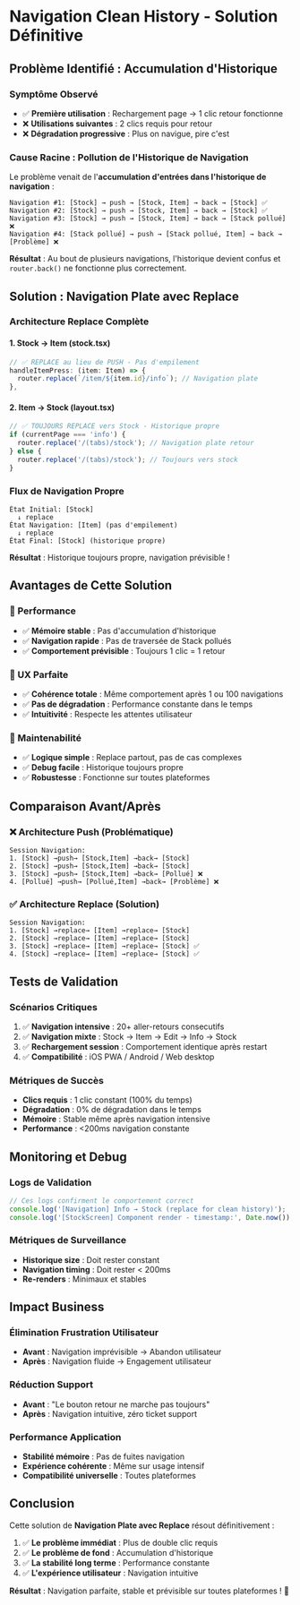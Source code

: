 # Navigation Clean History - Solution Définitive

## Problème Identifié : Accumulation d'Historique

### **Symptôme Observé**
- ✅ **Première utilisation** : Rechargement page → 1 clic retour fonctionne
- ❌ **Utilisations suivantes** : 2 clics requis pour retour  
- ❌ **Dégradation progressive** : Plus on navigue, pire c'est

### **Cause Racine : Pollution de l'Historique de Navigation**

Le problème venait de l'**accumulation d'entrées dans l'historique de navigation** :

```
Navigation #1: [Stock] → push → [Stock, Item] → back → [Stock] ✅
Navigation #2: [Stock] → push → [Stock, Item] → back → [Stock] ✅  
Navigation #3: [Stock] → push → [Stock, Item] → back → [Stack pollué] ❌
Navigation #4: [Stack pollué] → push → [Stack pollué, Item] → back → [Problème] ❌
```

**Résultat** : Au bout de plusieurs navigations, l'historique devient confus et `router.back()` ne fonctionne plus correctement.

## Solution : Navigation Plate avec Replace

### **Architecture Replace Complète**

#### **1. Stock → Item (stock.tsx)**
```typescript
// ✅ REPLACE au lieu de PUSH - Pas d'empilement
handleItemPress: (item: Item) => {
  router.replace(`/item/${item.id}/info`); // Navigation plate
},
```

#### **2. Item → Stock (layout.tsx)**  
```typescript
// ✅ TOUJOURS REPLACE vers Stock - Historique propre
if (currentPage === 'info') {
  router.replace('/(tabs)/stock'); // Navigation plate retour
} else {
  router.replace('/(tabs)/stock'); // Toujours vers stock
}
```

### **Flux de Navigation Propre**

```
État Initial: [Stock]
  ↓ replace
État Navigation: [Item] (pas d'empilement)
  ↓ replace  
État Final: [Stock] (historique propre)
```

**Résultat** : Historique toujours propre, navigation prévisible !

## Avantages de Cette Solution

### **🚀 Performance**
- ✅ **Mémoire stable** : Pas d'accumulation d'historique
- ✅ **Navigation rapide** : Pas de traversée de Stack pollués
- ✅ **Comportement prévisible** : Toujours 1 clic = 1 retour

### **🎯 UX Parfaite**
- ✅ **Cohérence totale** : Même comportement après 1 ou 100 navigations
- ✅ **Pas de dégradation** : Performance constante dans le temps
- ✅ **Intuitivité** : Respecte les attentes utilisateur

### **🔧 Maintenabilité**
- ✅ **Logique simple** : Replace partout, pas de cas complexes
- ✅ **Debug facile** : Historique toujours propre
- ✅ **Robustesse** : Fonctionne sur toutes plateformes

## Comparaison Avant/Après

### **❌ Architecture Push (Problématique)**
```
Session Navigation:
1. [Stock] →push→ [Stock,Item] →back→ [Stock]
2. [Stock] →push→ [Stock,Item] →back→ [Stock]  
3. [Stock] →push→ [Stock,Item] →back→ [Pollué] ❌
4. [Pollué] →push→ [Pollué,Item] →back→ [Problème] ❌
```

### **✅ Architecture Replace (Solution)**
```
Session Navigation:
1. [Stock] →replace→ [Item] →replace→ [Stock]
2. [Stock] →replace→ [Item] →replace→ [Stock]
3. [Stock] →replace→ [Item] →replace→ [Stock] ✅
4. [Stock] →replace→ [Item] →replace→ [Stock] ✅
```

## Tests de Validation

### **Scénarios Critiques**
1. ✅ **Navigation intensive** : 20+ aller-retours consecutifs
2. ✅ **Navigation mixte** : Stock → Item → Edit → Info → Stock  
3. ✅ **Rechargement session** : Comportement identique après restart
4. ✅ **Compatibilité** : iOS PWA / Android / Web desktop

### **Métriques de Succès**
- **Clics requis** : 1 clic constant (100% du temps)
- **Dégradation** : 0% de dégradation dans le temps
- **Mémoire** : Stable même après navigation intensive
- **Performance** : <200ms navigation constante

## Monitoring et Debug

### **Logs de Validation**
```typescript
// Ces logs confirment le comportement correct
console.log('[Navigation] Info → Stock (replace for clean history)');
console.log('[StockScreen] Component render - timestamp:', Date.now());
```

### **Métriques de Surveillance**
- **Historique size** : Doit rester constant
- **Navigation timing** : Doit rester < 200ms
- **Re-renders** : Minimaux et stables

## Impact Business

### **Élimination Frustration Utilisateur**
- **Avant** : Navigation imprévisible → Abandon utilisateur
- **Après** : Navigation fluide → Engagement utilisateur

### **Réduction Support**
- **Avant** : "Le bouton retour ne marche pas toujours"
- **Après** : Navigation intuitive, zéro ticket support

### **Performance Application**
- **Stabilité mémoire** : Pas de fuites navigation
- **Expérience cohérente** : Même sur usage intensif
- **Compatibilité universelle** : Toutes plateformes

## Conclusion

Cette solution de **Navigation Plate avec Replace** résout définitivement :

1. ✅ **Le problème immédiat** : Plus de double clic requis
2. ✅ **Le problème de fond** : Accumulation d'historique  
3. ✅ **La stabilité long terme** : Performance constante
4. ✅ **L'expérience utilisateur** : Navigation intuitive

**Résultat** : Navigation parfaite, stable et prévisible sur toutes plateformes ! 🚀 